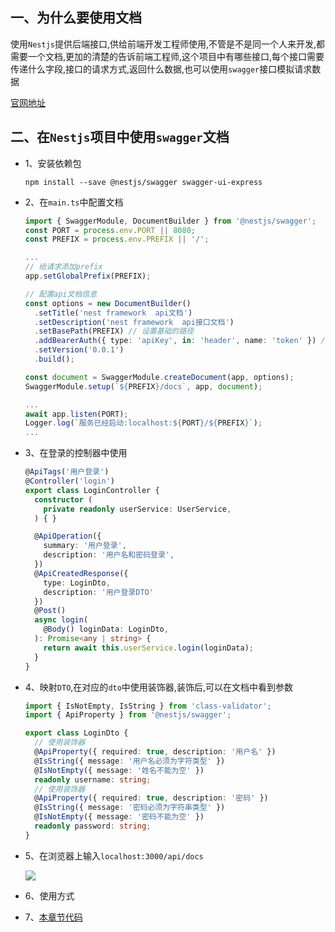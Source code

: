 ## 一、为什么要使用文档
使用`Nestjs`提供后端接口,供给前端开发工程师使用,不管是不是同一个人来开发,都需要一个文档,更加的清楚的告诉前端工程师,这个项目中有哪些接口,每个接口需要传递什么字段,接口的请求方式,返回什么数据,也可以使用`swagger`接口模拟请求数据

[官网地址](https://docs.nestjs.com/openapi/introduction)

## 二、在`Nestjs`项目中使用`swagger`文档

* 1、安装依赖包

  ```shell
  npm install --save @nestjs/swagger swagger-ui-express
  ```

* 2、在`main.ts`中配置文档

  ```ts
  import { SwaggerModule, DocumentBuilder } from '@nestjs/swagger';
  const PORT = process.env.PORT || 8080;
  const PREFIX = process.env.PREFIX || '/';

  ...
  // 给请求添加prefix
  app.setGlobalPrefix(PREFIX);

  // 配置api文档信息
  const options = new DocumentBuilder()
    .setTitle('nest framework  api文档')
    .setDescription('nest framework  api接口文档')
    .setBasePath(PREFIX) // 设置基础的路径
    .addBearerAuth({ type: 'apiKey', in: 'header', name: 'token' }) // 设置请求头的token字段
    .setVersion('0.0.1')
    .build();

  const document = SwaggerModule.createDocument(app, options);
  SwaggerModule.setup(`${PREFIX}/docs`, app, document);

  ...
  await app.listen(PORT);
  Logger.log(`服务已经启动:localhost:${PORT}/${PREFIX}`);
  ...
  ```

* 3、在登录的控制器中使用

  ```ts
  @ApiTags('用户登录')
  @Controller('login')
  export class LoginController {
    constructor (
      private readonly userService: UserService,
    ) { }

    @ApiOperation({
      summary: '用户登录',
      description: '用户名和密码登录',
    })
    @ApiCreatedResponse({
      type: LoginDto,
      description: '用户登录DTO'
    })
    @Post()
    async login(
      @Body() loginData: LoginDto,
    ): Promise<any | string> {
      return await this.userService.login(loginData);
    }
  }
  ```

* 4、映射`DTO`,在对应的`dto`中使用装饰器,装饰后,可以在文档中看到参数

  ```ts
  import { IsNotEmpty, IsString } from 'class-validator';
  import { ApiProperty } from '@nestjs/swagger';

  export class LoginDto {
    // 使用装饰器
    @ApiProperty({ required: true, description: '用户名' })
    @IsString({ message: '用户名必须为字符类型' })
    @IsNotEmpty({ message: '姓名不能为空' })
    readonly username: string;
    // 使用装饰器
    @ApiProperty({ required: true, description: '密码' })
    @IsString({ message: '密码必须为字符串类型' })
    @IsNotEmpty({ message: '密码不能为空' })
    readonly password: string;
  }
  ```

* 5、在浏览器上输入`localhost:3000/api/docs`

  ![](./source/01.jpg)

* 6、使用方式
* 7、[本章节代码](https://github.com/kuangshp/nest-book-code/tree/27.swagger)